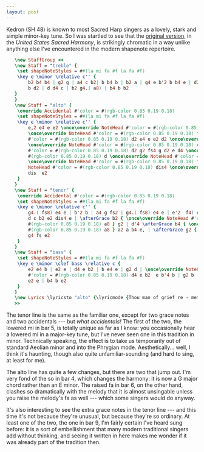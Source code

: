 ```yaml
---
layout: post
---
```


Kedron (SH 48) is known to most Sacred Harp singers as a lovely, stark
and simple minor-key tune. So I was startled to see that the [original
version,](http://people.bethel.edu/~rhomar/TunePages/Kedron.html) in the
*United States Sacred Harmony*, is strikingly chromatic in a way unlike
anything else I've encountered in the modern shapenote repertoire.

```lilypond
   \new StaffGroup <<
   \new Staff = "treble" {
    \set shapeNoteStyles = ##(la mi fa #f la fa #f)
    \key e \minor \relative c'' {
        b2 b4 b4 | g2 g | a4 c b2| b b4 b | b2 a | g4 e b'2 b b4 e | d2 e | b4
        b d2 | d d4 c | b2 g4.( a8) | b4 b b2
   }
   }
   \new Staff = "alto" {
    \override Accidental #'color = #(rgb-color 0.85 0.19 0.18)
    \set shapeNoteStyles = ##(la mi fa #f la fa #f)
    \key e \minor \relative c'' {
        e,2 e4 e e2 \once\override NoteHead #'color = #(rgb-color 0.85 0.19 0.18) g fs4 e
        \once\override NoteHead #'color = #(rgb-color 0.85 0.19 0.18) fs2 \once\override NoteHead
        #'color = #(rgb-color 0.85 0.19 0.18) d2 e4 e e2 d2 \once\override NoteHead #'color = #(rgb-color 0.85 0.19 0.18) b4
        \once\override NoteHead #'color = #(rgb-color 0.85 0.19 0.18) c \once\override NoteHead
        #'color = #(rgb-color 0.85 0.19 0.18) d2 g2 fs4 g d2 e d4 \once\override NoteHead #'color =
        #(rgb-color 0.85 0.19 0.18) d \once\override NoteHead #'color = #(rgb-color 0.85 0.19 0.18) d2 fs2 g4
        \once\override NoteHead #'color = #(rgb-color 0.85 0.19 0.18) fs e2 e \once\override
        NoteHead #'color = #(rgb-color 0.85 0.19 0.18) dis4 \once\override NoteHead #'color = #(rgb-color 0.85 0.19 0.18)
        dis  e2
    }
   }
   \new Staff = "tenor" {
    \override Accidental #'color = #(rgb-color 0.85 0.19 0.18)
    \set shapeNoteStyles = ##(la mi fa #f la fa #f)
    \key e \minor \relative c'' {
        g4.( fs8) e4 e | b'2 b | a4 g fs2 | g4.( fs8) e4 e | e'2  f4( e) |
        d c b2 e2 dis4 e | \afterGrace b2 { \once\override NoteHead #'color =
        #(rgb-color 0.85 0.19 0.18) a8 } g2 | d'4 \afterGrace b4 { \once\override NoteHead #'color =
        #(rgb-color 0.85 0.19 0.18) a8 } a2 a b4 e, | \afterGrace g2 { a4 } \afterGrace  b2 { a4 } |
        g4 fs e2
    }
   }
   \new Staff = "bass" {
    \set shapeNoteStyles = ##(la mi fa #f la fa #f)
    \key e \minor \clef bass \relative c {
        e2 e4 b | e2 e | d4 e b2 | b e4 e | g2 d | \once\override NoteHead
        #'color = #(rgb-color 0.85 0.19 0.18) d4 e b2  e b'4 b | g2 b | g4 e d2 | d g4 g8.[ fs16] |
        e2 e | b4 b e2
    }
   }
   \new Lyrics \lyricsto "alto" {\lyricmode {Thou man of grief re - mem - ber me}}
   >>

```


The tenor line is the same as the familiar one, except for two grace
notes and two accidentals --- but *what accidentals!* The first of the
two, the lowered <span class="title-ref">mi</span> in bar 5, is totally
unique as far as I know: you occasionally hear a lowered <span
class="title-ref">mi</span> in a major-key tune, but I've never seen one
in this tradition in minor. Technically speaking, the effect is to take
us temporarily out of standard Aeolian minor and into the Phrygian mode.
Aesthetically... well, I think it's haunting, though also quite
unfamiliar-sounding (and hard to sing, at least for me).

The alto line has quite a few changes, but there are two that jump out.
I'm very fond of the <span class="title-ref">so</span> in bar 4, which
changes the harmony: it is now a G major chord rather than an E minor.
The raised <span class="title-ref">fa</span> in bar 6, on the other
hand, clashes so dramatically with the melody that it is almost
unsingable unless you raise the melody's <span
class="title-ref">fa</span> as well --- which some singers would do
anyway.

It's also interesting to see the extra grace notes in the tenor line ---
and this time it's not because they're unusual, but because they're so
ordinary. At least one of the two, the one in bar 9, I'm fairly certain
I've heard sung before: it is a sort of embellishment that many modern
traditional singers add without thinking, and seeing it written in here
makes me wonder if it was already part of the tradition then.
